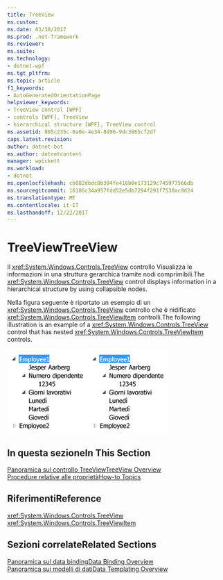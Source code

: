 ```yaml
---
title: TreeView
ms.custom: 
ms.date: 03/30/2017
ms.prod: .net-framework
ms.reviewer: 
ms.suite: 
ms.technology:
- dotnet-wpf
ms.tgt_pltfrm: 
ms.topic: article
f1_keywords:
- AutoGeneratedOrientationPage
helpviewer_keywords:
- TreeView control [WPF]
- controls [WPF], TreeView
- hierarchical structure [WPF], TreeView control
ms.assetid: 805c235c-0a0e-4e34-8d96-9dc3865cf2df
caps.latest.revision: 
author: dotnet-bot
ms.author: dotnetcontent
manager: wpickett
ms.workload:
- dotnet
ms.openlocfilehash: cb882dbdc8b394fe416b0e173129c745977566db
ms.sourcegitcommit: 16186c34a957fdd52e5db7294f291f7530ac9d24
ms.translationtype: MT
ms.contentlocale: it-IT
ms.lasthandoff: 12/22/2017
---
```

# <a name="treeview"></a><span data-ttu-id="89e85-102">TreeView</span><span class="sxs-lookup"><span data-stu-id="89e85-102">TreeView</span></span>
<span data-ttu-id="89e85-103">Il <xref:System.Windows.Controls.TreeView> controllo Visualizza le informazioni in una struttura gerarchica tramite nodi comprimibili.</span><span class="sxs-lookup"><span data-stu-id="89e85-103">The <xref:System.Windows.Controls.TreeView> control displays information in a hierarchical structure by using collapsible nodes.</span></span>  
  
 <span data-ttu-id="89e85-104">Nella figura seguente è riportato un esempio di un <xref:System.Windows.Controls.TreeView> controllo che è nidificato <xref:System.Windows.Controls.TreeViewItem> controlli.</span><span class="sxs-lookup"><span data-stu-id="89e85-104">The following illustration is an example of a <xref:System.Windows.Controls.TreeView> control that has nested <xref:System.Windows.Controls.TreeViewItem> controls.</span></span>  
  
 <span data-ttu-id="89e85-105">![Illustrazione di TreeView](../../../../docs/framework/wpf/controls/media/treeviewillustration.JPG "TreeViewIllustration")</span><span class="sxs-lookup"><span data-stu-id="89e85-105">![TreeView illustration](../../../../docs/framework/wpf/controls/media/treeviewillustration.JPG "TreeViewIllustration")</span></span>  
  
## <a name="in-this-section"></a><span data-ttu-id="89e85-106">In questa sezione</span><span class="sxs-lookup"><span data-stu-id="89e85-106">In This Section</span></span>  
 [<span data-ttu-id="89e85-107">Panoramica sul controllo TreeView</span><span class="sxs-lookup"><span data-stu-id="89e85-107">TreeView Overview</span></span>](../../../../docs/framework/wpf/controls/treeview-overview.md)  
 [<span data-ttu-id="89e85-108">Procedure relative alle proprietà</span><span class="sxs-lookup"><span data-stu-id="89e85-108">How-to Topics</span></span>](../../../../docs/framework/wpf/controls/treeview-how-to-topics.md)  
  
## <a name="reference"></a><span data-ttu-id="89e85-109">Riferimenti</span><span class="sxs-lookup"><span data-stu-id="89e85-109">Reference</span></span>  
 <xref:System.Windows.Controls.TreeView>  
  <xref:System.Windows.Controls.TreeViewItem>  
  
## <a name="related-sections"></a><span data-ttu-id="89e85-110">Sezioni correlate</span><span class="sxs-lookup"><span data-stu-id="89e85-110">Related Sections</span></span>  
 [<span data-ttu-id="89e85-111">Panoramica sul data binding</span><span class="sxs-lookup"><span data-stu-id="89e85-111">Data Binding Overview</span></span>](../../../../docs/framework/wpf/data/data-binding-overview.md)  
  [<span data-ttu-id="89e85-112">Panoramica sui modelli di dati</span><span class="sxs-lookup"><span data-stu-id="89e85-112">Data Templating Overview</span></span>](../../../../docs/framework/wpf/data/data-templating-overview.md)
